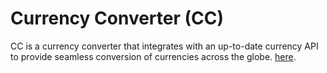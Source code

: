 # Currency Converter (CC)

CC is a currency converter that integrates with an up-to-date currency API to provide seamless conversion of currencies across the globe. [here](https://topcurrencyconverter-app.netlify.app/). 
